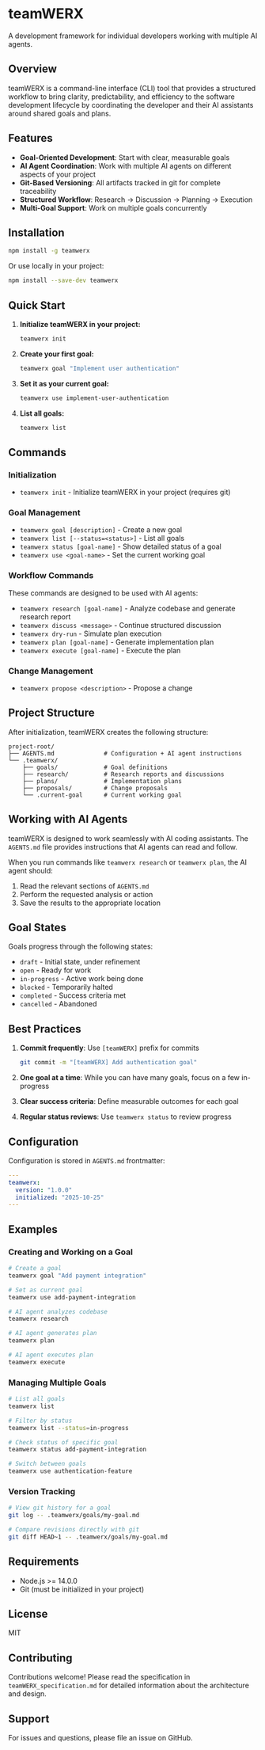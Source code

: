 # teamWERX

A development framework for individual developers working with multiple AI agents.

## Overview

teamWERX is a command-line interface (CLI) tool that provides a structured workflow to bring clarity, predictability, and efficiency to the software development lifecycle by coordinating the developer and their AI assistants around shared goals and plans.

## Features

- **Goal-Oriented Development**: Start with clear, measurable goals
- **AI Agent Coordination**: Work with multiple AI agents on different aspects of your project
- **Git-Based Versioning**: All artifacts tracked in git for complete traceability
- **Structured Workflow**: Research → Discussion → Planning → Execution
- **Multi-Goal Support**: Work on multiple goals concurrently

## Installation

```bash
npm install -g teamwerx
```

Or use locally in your project:

```bash
npm install --save-dev teamwerx
```

## Quick Start

1. **Initialize teamWERX in your project:**
   ```bash
   teamwerx init
   ```

2. **Create your first goal:**
   ```bash
   teamwerx goal "Implement user authentication"
   ```

3. **Set it as your current goal:**
   ```bash
   teamwerx use implement-user-authentication
   ```

4. **List all goals:**
   ```bash
   teamwerx list
   ```

## Commands

### Initialization

- `teamwerx init` - Initialize teamWERX in your project (requires git)

### Goal Management

- `teamwerx goal [description]` - Create a new goal
- `teamwerx list [--status=<status>]` - List all goals
- `teamwerx status [goal-name]` - Show detailed status of a goal
- `teamwerx use <goal-name>` - Set the current working goal

### Workflow Commands

These commands are designed to be used with AI agents:

- `teamwerx research [goal-name]` - Analyze codebase and generate research report
- `teamwerx discuss <message>` - Continue structured discussion
- `teamwerx dry-run` - Simulate plan execution
- `teamwerx plan [goal-name]` - Generate implementation plan
- `teamwerx execute [goal-name]` - Execute the plan

### Change Management

- `teamwerx propose <description>` - Propose a change

## Project Structure

After initialization, teamWERX creates the following structure:

```
project-root/
├── AGENTS.md              # Configuration + AI agent instructions
└── .teamwerx/
    ├── goals/             # Goal definitions
    ├── research/          # Research reports and discussions
    ├── plans/             # Implementation plans
    ├── proposals/         # Change proposals
    └── .current-goal      # Current working goal
```

## Working with AI Agents

teamWERX is designed to work seamlessly with AI coding assistants. The `AGENTS.md` file provides instructions that AI agents can read and follow.

When you run commands like `teamwerx research` or `teamwerx plan`, the AI agent should:
1. Read the relevant sections of `AGENTS.md`
2. Perform the requested analysis or action
3. Save the results to the appropriate location

## Goal States

Goals progress through the following states:

- `draft` - Initial state, under refinement
- `open` - Ready for work
- `in-progress` - Active work being done
- `blocked` - Temporarily halted
- `completed` - Success criteria met
- `cancelled` - Abandoned

## Best Practices

1. **Commit frequently**: Use `[teamWERX]` prefix for commits
   ```bash
   git commit -m "[teamWERX] Add authentication goal"
   ```

2. **One goal at a time**: While you can have many goals, focus on a few in-progress

3. **Clear success criteria**: Define measurable outcomes for each goal

4. **Regular status reviews**: Use `teamwerx status` to review progress

## Configuration

Configuration is stored in `AGENTS.md` frontmatter:

```yaml
---
teamwerx:
  version: "1.0.0"
  initialized: "2025-10-25"
---
```

## Examples

### Creating and Working on a Goal

```bash
# Create a goal
teamwerx goal "Add payment integration"

# Set as current goal
teamwerx use add-payment-integration

# AI agent analyzes codebase
teamwerx research

# AI agent generates plan
teamwerx plan

# AI agent executes plan
teamwerx execute
```

### Managing Multiple Goals

```bash
# List all goals
teamwerx list

# Filter by status
teamwerx list --status=in-progress

# Check status of specific goal
teamwerx status add-payment-integration

# Switch between goals
teamwerx use authentication-feature
```

### Version Tracking

```bash
# View git history for a goal
git log -- .teamwerx/goals/my-goal.md

# Compare revisions directly with git
git diff HEAD~1 -- .teamwerx/goals/my-goal.md
```

## Requirements

- Node.js >= 14.0.0
- Git (must be initialized in your project)

## License

MIT

## Contributing

Contributions welcome! Please read the specification in `teamWERX_specification.md` for detailed information about the architecture and design.

## Support

For issues and questions, please file an issue on GitHub.
